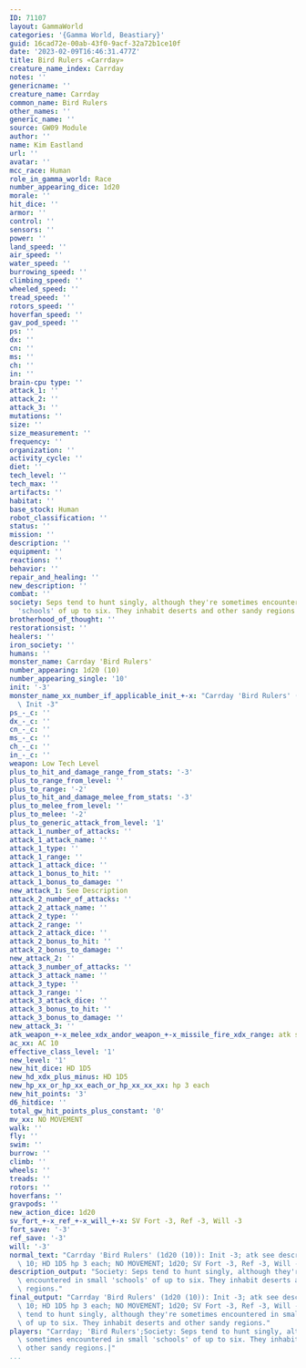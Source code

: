 ```yaml
---
ID: 71107
layout: GammaWorld
categories: '{Gamma World, Beastiary}'
guid: 16cad72e-00ab-43f0-9acf-32a72b1ce10f
date: '2023-02-09T16:46:31.477Z'
title: Bird Rulers «Carrday»
creature_name_index: Carrday
notes: ''
genericname: ''
creature_name: Carrday
common_name: Bird Rulers
other_names: ''
generic_name: ''
source: GW09 Module
author: ''
name: Kim Eastland
url: ''
avatar: ''
mcc_race: Human
role_in_gamma_world: Race
number_appearing_dice: 1d20
morale: ''
hit_dice: ''
armor: ''
control: ''
sensors: ''
power: ''
land_speed: ''
air_speed: ''
water_speed: ''
burrowing_speed: ''
climbing_speed: ''
wheeled_speed: ''
tread_speed: ''
rotors_speed: ''
hoverfan_speed: ''
gav_pod_speed: ''
ps: ''
dx: ''
cn: ''
ms: ''
ch: ''
in: ''
brain-cpu type: ''
attack_1: ''
attack_2: ''
attack_3: ''
mutations: ''
size: ''
size_measurement: ''
frequency: ''
organization: ''
activity_cycle: ''
diet: ''
tech_level: ''
tech_max: ''
artifacts: ''
habitat: ''
base_stock: Human
robot_classification: ''
status: ''
mission: ''
description: ''
equipment: ''
reactions: ''
behavior: ''
repair_and_healing: ''
new_description: ''
combat: ''
society: Seps tend to hunt singly, although they're sometimes encountered in small
  'schools' of up to six. They inhabit deserts and other sandy regions.
brotherhood_of_thought: ''
restorationsist: ''
healers: ''
iron_society: ''
humans: ''
monster_name: Carrday 'Bird Rulers'
number_appearing: 1d20 (10)
number_appearing_single: '10'
init: '-3'
monster_name_xx_number_if_applicable_init_+-x: "Carrday 'Bird Rulers' (1d20 (10)):\
  \ Init -3"
ps_-_c: ''
dx_-_c: ''
cn_-_c: ''
ms_-_c: ''
ch_-_c: ''
in_-_c: ''
weapon: Low Tech Level
plus_to_hit_and_damage_range_from_stats: '-3'
plus_to_range_from_level: ''
plus_to_range: '-2'
plus_to_hit_and_damage_melee_from_stats: '-3'
plus_to_melee_from_level: ''
plus_to_melee: '-2'
plus_to_generic_attack_from_level: '1'
attack_1_number_of_attacks: ''
attack_1_attack_name: ''
attack_1_type: ''
attack_1_range: ''
attack_1_attack_dice: ''
attack_1_bonus_to_hit: ''
attack_1_bonus_to_damage: ''
new_attack_1: See Description
attack_2_number_of_attacks: ''
attack_2_attack_name: ''
attack_2_type: ''
attack_2_range: ''
attack_2_attack_dice: ''
attack_2_bonus_to_hit: ''
attack_2_bonus_to_damage: ''
new_attack_2: ''
attack_3_number_of_attacks: ''
attack_3_attack_name: ''
attack_3_type: ''
attack_3_range: ''
attack_3_attack_dice: ''
attack_3_bonus_to_hit: ''
attack_3_bonus_to_damage: ''
new_attack_3: ''
atk_weapon_+-x_melee_xdx_andor_weapon_+-x_missile_fire_xdx_range: atk see description
ac_xx: AC 10
effective_class_level: '1'
new_level: '1'
new_hit_dice: HD 1D5
new_hd_xdx_plus_minus: HD 1D5
new_hp_xx_or_hp_xx_each_or_hp_xx_xx_xx: hp 3 each
new_hit_points: '3'
d6_hitdice: ''
total_gw_hit_points_plus_constant: '0'
mv_xx: NO MOVEMENT
walk: ''
fly: ''
swim: ''
burrow: ''
climb: ''
wheels: ''
treads: ''
rotors: ''
hoverfans: ''
gravpods: ''
new_action_dice: 1d20
sv_fort_+-x_ref_+-x_will_+-x: SV Fort -3, Ref -3, Will -3
fort_save: '-3'
ref_save: '-3'
will: '-3'
normal_text: "Carrday 'Bird Rulers' (1d20 (10)): Init -3; atk see description; AC\
  \ 10; HD 1D5 hp 3 each; NO MOVEMENT; 1d20; SV Fort -3, Ref -3, Will -3"
description_output: "Society: Seps tend to hunt singly, although they're sometimes\
  \ encountered in small 'schools' of up to six. They inhabit deserts and other sandy\
  \ regions."
final_output: "Carrday 'Bird Rulers' (1d20 (10)): Init -3; atk see description; AC\
  \ 10; HD 1D5 hp 3 each; NO MOVEMENT; 1d20; SV Fort -3, Ref -3, Will -3Society: Seps\
  \ tend to hunt singly, although they're sometimes encountered in small 'schools'\
  \ of up to six. They inhabit deserts and other sandy regions."
players: "Carrday; 'Bird Rulers';Society: Seps tend to hunt singly, although they're\
  \ sometimes encountered in small 'schools' of up to six. They inhabit deserts and\
  \ other sandy regions.|"
...
```

